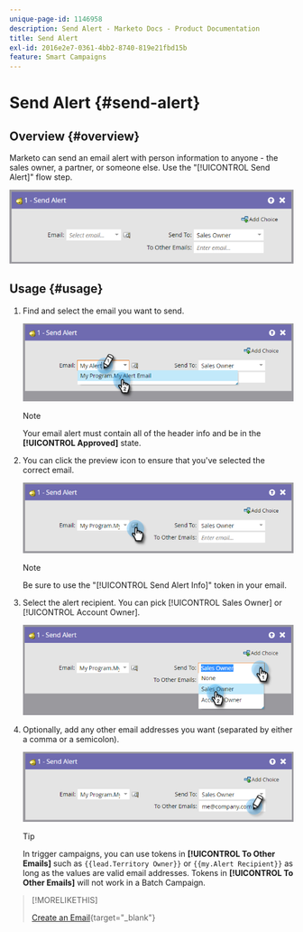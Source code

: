 ```yaml
---
unique-page-id: 1146958
description: Send Alert - Marketo Docs - Product Documentation
title: Send Alert
exl-id: 2016e2e7-0361-4bb2-8740-819e21fbd15b
feature: Smart Campaigns
---
```

# Send Alert {#send-alert}

## Overview {#overview}

Marketo can send an email alert with person information to anyone - the sales owner, a partner, or someone else. Use the "[!UICONTROL Send Alert]" flow step.

![](assets/one-1.png)

## Usage {#usage}

1. Find and select the email you want to send.

    ![](assets/two-1.png)

    >[!NOTE]
    >
    >Your email alert must contain all of the header info and be in the **[!UICONTROL Approved]** state.

1. You can click the preview icon to ensure that you've selected the correct email.

    ![](assets/three-1.png)

    >[!NOTE]
    >
    >Be sure to use the "[!UICONTROL Send Alert Info]" token in your email.

1. Select the alert recipient. You can pick [!UICONTROL Sales Owner] or [!UICONTROL Account Owner].

    ![](assets/four-2.png)

1. Optionally, add any other email addresses you want (separated by either a comma or a semicolon).

    ![](assets/five.png)

    >[!TIP]
    >
    >In trigger campaigns, you can use tokens in **[!UICONTROL To Other Emails]** such as `{{lead.Territory Owner}}` or `{{my.Alert Recipient}}` as long as the values are valid email addresses. Tokens in **[!UICONTROL To Other Emails]** will not work in a Batch Campaign.

>[!MORELIKETHIS]
>
>[Create an Email](/help/marketo/product-docs/email-marketing/general/creating-an-email/create-an-email.md){target="_blank"}
